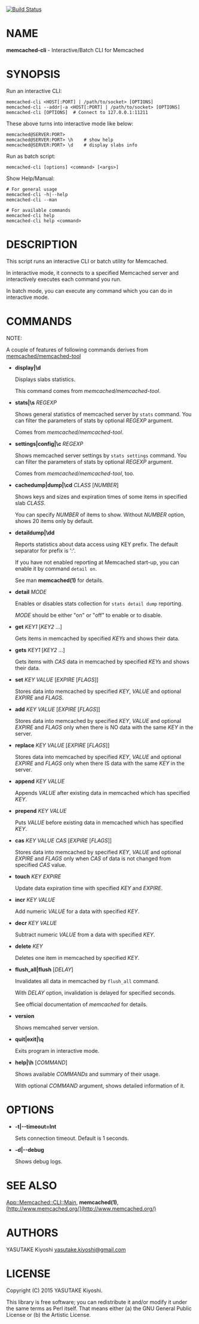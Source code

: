 [![Build Status](https://travis-ci.org/key-amb/perl5-App-Memcached-CLI.svg?branch=master)](https://travis-ci.org/key-amb/perl5-App-Memcached-CLI)
# NAME

**memcached-cli** - Interactive/Batch CLI for Memcached

# SYNOPSIS

Run an interactive CLI:

```
memcached-cli <HOST[:PORT] | /path/to/socket> [OPTIONS]
memcached-cli --addr|-a <HOST[:PORT] | /path/to/socket> [OPTIONS]
memcached-cli [OPTIONS]  # Connect to 127.0.0.1:11211
```

These above turns into interactive mode like below:

```
memcached@SERVER:PORT>
memcached@SERVER:PORT> \h    # show help
memcached@SERVER:PORT> \d    # display slabs info
```

Run as batch script:

```
memcached-cli [options] <command> [<args>]
```

Show Help/Manual:

```
# For general usage
memcached-cli -h|--help
memcached-cli --man

# For available commands
memcached-cli help
memcached-cli help <command>
```

# DESCRIPTION

This script runs an interactive CLI or batch utility for Memcached.

In interactive mode, it connects to a specified Memcached server and
interactively executes each command you run.

In batch mode, you can execute any command which you can do in interactive mode.

# COMMANDS

NOTE:

A couple of features of following commands derives from
[memcached/memcached-tool](https://github.com/memcached/memcached/blob/master/scripts/memcached-tool)

- **display|\\d**

    Displays slabs statistics.

    This command comes from _memcached/memcached-tool_.

- **stats|\\s** _REGEXP_

    Shows general statistics of memcached server by `stats` command.
    You can filter the parameters of stats by optional _REGEXP_ argument.

    Comes from _memcached/memcached-tool_.

- **settings|config|\\c** _REGEXP_

    Shows memcached server settings by `stats settings` command.
    You can filter the parameters of stats by optional _REGEXP_ argument.

    Comes from _memcached/memcached-tool_, too.

- **cachedump|dump|\\cd** _CLASS_ \[_NUMBER_\]

    Shows keys and sizes and expiration times of some items in specified slab _CLASS_.

    You can specify _NUMBER_ of items to show.
    Without _NUMBER_ option, shows 20 items only by default.

- **detaildump|\\dd**

    Reports statistics about data access using KEY prefix. The default separator for
    prefix is ':'.

    If you have not enabled reporting at Memcached start-up, you can enable it by
    command `detail on`.

    See man **memcached(1)** for details.

- **detail** _MODE_

    Enables or disables stats collection for `stats detail dump` reporting.

    _MODE_ should be either "on" or "off" to enable or to disable.

- **get** _KEY1_ \[_KEY2_ ...\]

    Gets items in memcached by specified _KEYs_ and shows their data.

- **gets** _KEY1_ \[_KEY2_ ...\]

    Gets items with _CAS_ data in memcached by specified _KEYs_ and shows their
    data.

- **set** _KEY_ _VALUE_ \[_EXPIRE_ \[_FLAGS_\]\]

    Stores data into memcached by specified _KEY_, _VALUE_ and optional _EXPIRE_
    and _FLAGS_.

- **add** _KEY_ _VALUE_ \[_EXPIRE_ \[_FLAGS_\]\]

    Stores data into memcached by specified _KEY_, _VALUE_ and optional _EXPIRE_
    and _FLAGS_ only when there is NO data with the same _KEY_ in the server.

- **replace** _KEY_ _VALUE_ \[_EXPIRE_ \[_FLAGS_\]\]

    Stores data into memcached by specified _KEY_, _VALUE_ and optional _EXPIRE_
    and _FLAGS_ only when there IS data with the same _KEY_ in the server.

- **append** _KEY_ _VALUE_

    Appends _VALUE_ after existing data in memcached which has specified _KEY_.

- **prepend** _KEY_ _VALUE_

    Puts _VALUE_ before existing data in memcached which has specified _KEY_.

- **cas** _KEY_ _VALUE_ _CAS_ \[_EXPIRE_ \[_FLAGS_\]\]

    Stores data into memcached by specified _KEY_, _VALUE_ and optional _EXPIRE_
    and _FLAGS_ only when _CAS_ of data is not changed from specified _CAS_ value.

- **touch** _KEY_ _EXPIRE_

    Update data expiration time with specified _KEY_ and _EXPIRE_.

- **incr** _KEY_ _VALUE_

    Add numeric _VALUE_ for a data with specified _KEY_.

- **decr** _KEY_ _VALUE_

    Subtract numeric _VALUE_ from a data with specified _KEY_.

- **delete** _KEY_

    Deletes one item in memcached by specified _KEY_.

- **flush\_all|flush** \[_DELAY_\]

    Invalidates all data in memcached by `flush_all` command.

    With _DELAY_ option, invalidation is delayed for specified seconds.

    See official documentation of _memcached_ for details.

- **version**

    Shows memcahed server version.

- **quit|exit|\\q**

    Exits program in interactive mode.

- **help|\\h** \[_COMMAND_\]

    Shows available _COMMANDs_ and summary of their usage.

    With optional _COMMAND_ argument, shows detailed information of it.

# OPTIONS

- **-t|--timeout=Int**

    Sets connection timeout. Default is 1 seconds.

- **-d|--debug**

    Shows debug logs.

# SEE ALSO

[App::Memcached::CLI::Main](https://metacpan.org/pod/App::Memcached::CLI::Main),
**memcached(1)**,
[http://www.memcached.org/](http://www.memcached.org/)

# AUTHORS

YASUTAKE Kiyoshi <yasutake.kiyoshi@gmail.com>

# LICENSE

Copyright (C) 2015 YASUTAKE Kiyoshi.

This library is free software; you can redistribute it and/or modify it under
the same terms as Perl itself.  That means either (a) the GNU General Public
License or (b) the Artistic License.
